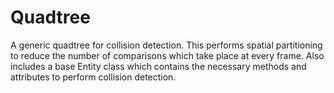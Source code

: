 # Quadtree
A generic quadtree for collision detection. This performs spatial partitioning to reduce the number of comparisons which take place at every frame. Also includes a base Entity class which contains the necessary methods and attributes to perform collision detection.

